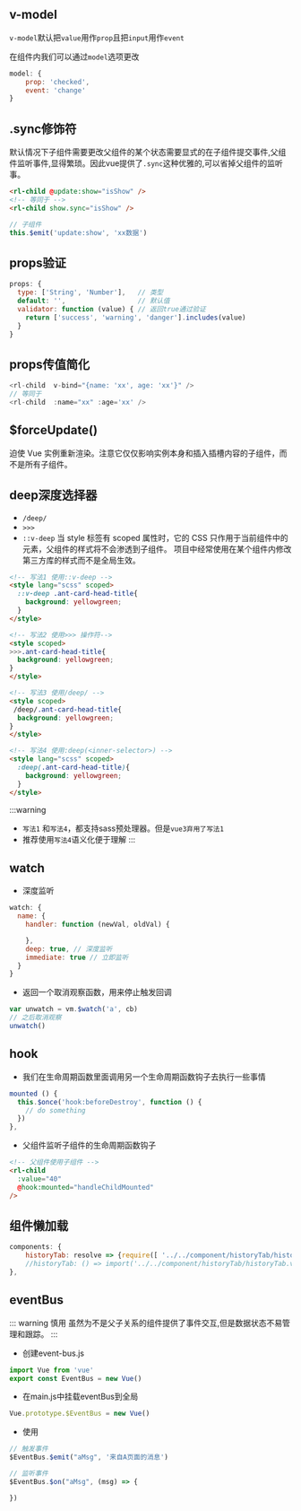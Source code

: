 ## v-model
`v-model`默认把`value`用作`prop`且把`input`用作`event`

在组件内我们可以通过`model`选项更改
```js
model: {
    prop: 'checked',
    event: 'change'
}
```

## .sync修饰符
默认情况下子组件需要更改父组件的某个状态需要显式的在子组件提交事件,父组件监听事件,显得繁琐。因此vue提供了`.sync`这种优雅的,可以省掉父组件的监听事。

```html
<rl-child @update:show="isShow" />
<!-- 等同于 -->
<rl-child show.sync="isShow" />
```

```js
// 子组件
this.$emit('update:show', 'xx数据')
```

## props验证
```js
props: {
  type: ['String', 'Number'],   // 类型
  default: '',                  // 默认值
  validator: function (value) { // 返回true通过验证
    return ['success', 'warning', 'danger'].includes(value)
  }
}
```

## props传值简化
```js
<rl-child  v-bind="{name: 'xx', age: 'xx'}" />
// 等同于
<rl-child  :name="xx" :age='xx' />
```

## $forceUpdate()
迫使 Vue 实例重新渲染。注意它仅仅影响实例本身和插入插槽内容的子组件，而不是所有子组件。

## deep深度选择器
- `/deep/`
- `>>>`
- `::v-deep`
当 style 标签有 scoped 属性时，它的 CSS 只作用于当前组件中的元素，父组件的样式将不会渗透到子组件。 项目中经常使用在某个组件内修改第三方库的样式而不是全局生效。

```html
<!-- 写法1 使用::v-deep -->
<style lang="scss" scoped>
  ::v-deep .ant-card-head-title{
    background: yellowgreen;
  }
</style>

<!-- 写法2 使用>>> 操作符-->
<style scoped>
>>>.ant-card-head-title{
  background: yellowgreen;
}
</style>

<!-- 写法3 使用/deep/ -->
<style scoped>
 /deep/.ant-card-head-title{
  background: yellowgreen;
}
</style>

<!-- 写法4 使用:deep(<inner-selector>) -->
<style lang="scss" scoped>
  :deep(.ant-card-head-title){
    background: yellowgreen;
  }
</style>
```
:::warning
- `写法1` 和`写法4`，都支持sass预处理器。但是`vue3弃用了写法1`
- 推荐使用`写法4`语义化便于理解
:::

## watch 
- 深度监听
```js
watch: {
  name: {
    handler: function (newVal, oldVal) {

    },
    deep: true, // 深度监听
    immediate: true // 立即监听
  }
}
```

- 返回一个取消观察函数，用来停止触发回调
```js
var unwatch = vm.$watch('a', cb)
// 之后取消观察
unwatch()
```

## hook
- 我们在生命周期函数里面调用另一个生命周期函数钩子去执行一些事情
```js
mounted () {
  this.$once('hook:beforeDestroy', function () {
    // do something
  })
},
```


- 父组件监听子组件的生命周期函数钩子
```html
<!-- 父组件使用子组件 -->
<rl-child
  :value="40"
  @hook:mounted="handleChildMounted"
/>
```

## 组件懒加载
```js
components: {
    historyTab: resolve => {require([ '../../component/historyTab/historyTab.vue' ], resolve)}, //懒加载
    //historyTab: () => import('../../component/historyTab/historyTab.vue')
},
```

## eventBus
::: warning 慎用
虽然为不是父子关系的组件提供了事件交互,但是数据状态不易管理和跟踪。
:::
- 创建event-bus.js
```js
import Vue from 'vue'
export const EventBus = new Vue()
```

- 在main.js中挂载eventBus到全局
```js
Vue.prototype.$EventBus = new Vue()
```

- 使用
```js
// 触发事件
$EventBus.$emit("aMsg", '来自A页面的消息')

// 监听事件
$EventBus.$on("aMsg", (msg) => {

})
```
